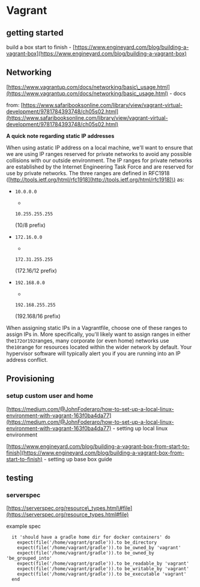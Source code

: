 # Vagrant

## getting started

build a box start to finish - [https://www.engineyard.com/blog/building-a-vagrant-box](https://www.engineyard.com/blog/building-a-vagrant-box)

## Networking

[https://www.vagrantup.com/docs/networking/basic\_usage.html](https://www.vagrantup.com/docs/networking/basic_usage.html) - docs

from: [https://www.safaribooksonline.com/library/view/vagrant-virtual-development/9781784393748/ch05s02.html](https://www.safaribooksonline.com/library/view/vagrant-virtual-development/9781784393748/ch05s02.html)

**A quick note regarding static IP addresses**

When using astatic IP address on a local machine, we'll want to ensure that we are using IP ranges reserved for private networks to avoid any possible collisions with our outside environment. The IP ranges for private networks are established by the Internet Engineering Task Force and are reserved for use by private networks. The three ranges are defined in RFC1918 \([http://tools.ietf.org/html/rfc1918](http://tools.ietf.org/html/rfc1918)\) as:

* `10.0.0.0`

  -

  `10.255.255.255`

  \(10/8 prefix\)

* `172.16.0.0`

  -

  `172.31.255.255`

  \(172.16/12 prefix\)

* `192.168.0.0`

  -

  `192.168.255.255`

  \(192.168/16 prefix\)

When assigning static IPs in a Vagrantfile, choose one of these ranges to assign IPs in. More specifically, you'll likely want to assign ranges in either the`172`or`192`ranges, many corporate \(or even home\) networks use the`10`range for resources located within the wider network by default. Your hypervisor software will typically alert you if you are running into an IP address conflict.

## Provisioning

### setup custom user and home

[https://medium.com/@JohnFoderaro/how-to-set-up-a-local-linux-environment-with-vagrant-163f0ba4da77](https://medium.com/@JohnFoderaro/how-to-set-up-a-local-linux-environment-with-vagrant-163f0ba4da77) - setting up local linux environment

[https://www.engineyard.com/blog/building-a-vagrant-box-from-start-to-finish](https://www.engineyard.com/blog/building-a-vagrant-box-from-start-to-finish) - setting up base box guide

## testing

### serverspec

[https://serverspec.org/resource\_types.html\#file](https://serverspec.org/resource_types.html#file)

example spec

```text
  it 'should have a gradle home dir for docker containers' do
    expect(file('/home/vagrant/gradle')).to be_directory
    expect(file('/home/vagrant/gradle')).to be_owned_by 'vagrant'
    expect(file('/home/vagrant/gradle')).to be_owned_by 'be_grouped_into'
    expect(file('/home/vagrant/gradle')).to be_readable_by 'vagrant'
    expect(file('/home/vagrant/gradle')).to be_writable_by 'vagrant'
    expect(file('/home/vagrant/gradle')).to be_executable 'vagrant'
  end
```

